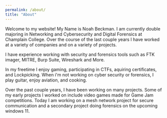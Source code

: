 ```yaml
---
permalink: /about/
title: "About"
---
```




Welcome to my website! My Name is Noah Beckman. I am currently double majoring in Networking and Cybersecurity and Digital Forensics at Champlain College. Over the course of the last couple years I have worked at a variety of companies and on a variety of projects.

I have experience working with security and forensics tools such as FTK imager, MITRE, Burp Suite, Wireshark and More. 

In my freetime I enjoy gaming, participating in CTFs, aquiring certificates, and Lockpicking. When i'm not working on cyber security or forensics, I play guitar, enjoy aviation, and cooking.

Over the past couple years, I have been working on many projects. Some of my early projects I worked on include video games made for Game Jam competitions. Today I am working on a mesh network project for secure communication and a secondary project doing forensics on the upcoming windows 11.

